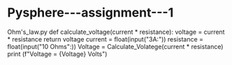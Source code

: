 # Pysphere---assignment---1
Ohm's_law.py
def calculate_voltage(current * resistance):
voltage = current * resistance
return voltage
current = float(input("3A:"))
resistance = float(input("10 Ohms":))
Voltage = Calculate_Volatege(current * resistance)
print (f"Voltage = {Voltage} Volts")
